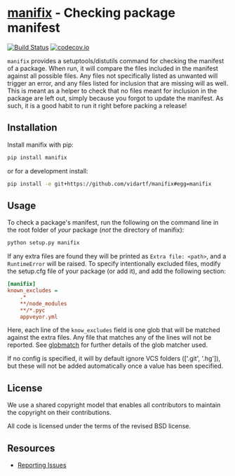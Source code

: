 
# [manifix](https://github.com/vidartf/manifix) - Checking package manifest

[![Build Status](https://travis-ci.org/vidartf/manifix.svg?branch=master)](https://travis-ci.org/vidartf/manifix)
[![codecov.io](https://codecov.io/github/vidartf/manifix/coverage.svg?branch=master)](https://codecov.io/github/vidartf/manifix?branch=master)

`manifix` provides a setuptools/distutils command for checking the manifest of
a package. When run, it will compare the files included in the manifest against
all possible files. Any files not specifically listed as unwanted will trigger
an error, and any files listed for inclusion that are missing will as well. This
is meant as a helper to check that no files meant for inclusion in the package
are left out, simply because you forgot to update the manifest. As such, it
is a good habit to run it right before packing a release!


## Installation

Install manifix with pip:

```bash
pip install manifix
```

or for a development install:

```bash
pip install -e git+https://github.com/vidartf/manifix#egg=manifix
```

## Usage

To check a package's manifest, run the following on the command line in
the root folder of *your* package (*not* the directory of manifix):

```bash
python setup.py manifix
```

If any extra files are found they will be printed as `Extra file: <path>`,
and a `RuntimeError` will be raised. To specify intentionally excluded files,
modify the setup.cfg file of your package (or add it), and add the following
section:

```ini
[manifix]
known_excludes =
    .*
    **/node_modules
    **/*.pyc
    appveyor.yml
```

Here, each line of the `know_excludes` field is one glob that will be matched
against the extra files. Any file that matches any of the lines will not be
reported. See [globmatch](https://github.com/vidartf/globmatch) for further
details of the glob matcher used.

If no config is specified, it will by default ignore VCS folders
(['.git', '.hg']), but these will not be added automatically once a value has
been specified.


## License

We use a shared copyright model that enables all contributors to maintain the
copyright on their contributions.

All code is licensed under the terms of the revised BSD license.

## Resources

- [Reporting Issues](https://github.com/vidartf/manifix/issues)
